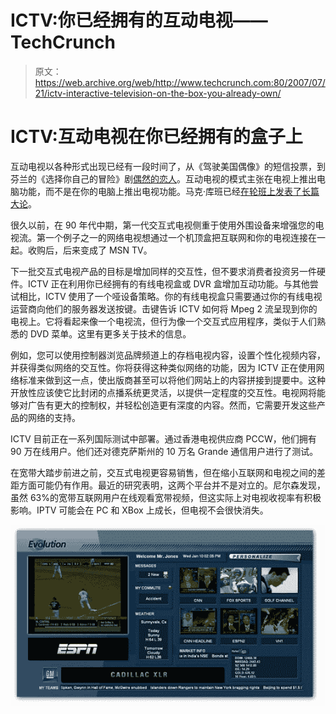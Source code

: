# ICTV:你已经拥有的互动电视——TechCrunch

> 原文：<https://web.archive.org/web/http://www.techcrunch.com:80/2007/07/21/ictv-interactive-television-on-the-box-you-already-own/>

# ICTV:互动电视在你已经拥有的盒子上

互动电视以各种形式出现已经有一段时间了，从《驾驶美国偶像》的短信投票，到芬兰的《选择你自己的冒险》剧[偶然的恋人](https://web.archive.org/web/20220709181544/http://en.wikipedia.org/wiki/Accidental_Lovers)。互动电视的模式主张在电视上推出电脑功能，而不是在你的电脑上推出电视功能。马克·库班已经[在轮班上发表了长篇大论](https://web.archive.org/web/20220709181544/http://www.blogmaverick.com/2007/01/19/computer-to-tv-shouldnt-it-be-the-other-way/)。

很久以前，在 90 年代中期，第一代交互式电视侧重于使用外围设备来增强您的电视流。第一个例子之一的网络电视想通过一个机顶盒把互联网和你的电视连接在一起。收购后，后来变成了 MSN TV。

下一批交互式电视产品的目标是增加同样的交互性，但不要求消费者投资另一件硬件。ICTV 正在利用你已经拥有的有线电视盒或 DVR 盒增加互动功能。与其他尝试相比，ICTV 使用了一个哑设备策略。你的有线电视盒只需要通过你的有线电视运营商向他们的服务器发送按键。击键告诉 ICTV 如何将 Mpeg 2 流呈现到你的电视上。它将看起来像一个电视流，但行为像一个交互式应用程序，类似于人们熟悉的 DVD 菜单。这里有更多关于技术的信息。

例如，您可以使用控制器浏览品牌频道上的存档电视内容，设置个性化视频内容，并获得类似网络的交互性。你将获得这种类似网络的功能，因为 ICTV 正在使用网络标准来做到这一点，使出版商甚至可以将他们网站上的内容拼接到提要中。这种开放性应该使它比封闭的点播系统更灵活，以提供一定程度的交互性。电视网将能够对广告有更大的控制权，并轻松创造更有深度的内容。然而，它需要开发这些产品的网络的支持。

ICTV 目前正在一系列国际测试中部署。通过香港电视供应商 PCCW，他们拥有 90 万在线用户。他们还对德克萨斯州的 10 万名 Grande 通信用户进行了测试。

在宽带大踏步前进之前，交互式电视更容易销售，但在缩小互联网和电视之间的差距方面可能仍有作用。最近的研究表明，这两个平台并不是对立的。尼尔森发现，虽然 63%的宽带互联网用户在线观看宽带视频，但这实际上对电视收视率有积极影响。IPTV 可能会在 PC 和 XBox 上成长，但电视不会很快消失。

![ictvscreen.png](img/fe2c28e8de3a4fd60cd7cece8d665615.png)
